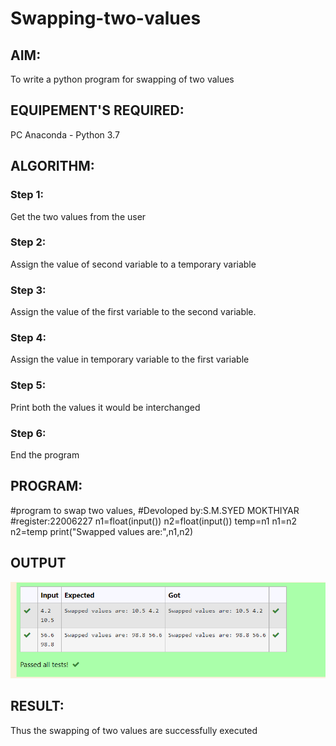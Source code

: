 # Swapping-two-values
## AIM:
To write a python program for swapping of two values
## EQUIPEMENT'S REQUIRED: 
PC
Anaconda - Python 3.7
## ALGORITHM: 
### Step 1:
Get the two values from the user
### Step 2: 
Assign the value of second variable to a temporary variable 
### Step 3: 
Assign the value of the first variable to the second variable.
### Step 4:  
Assign the value in temporary variable to the first variable
### Step 5: 
Print both the values it would be interchanged
### Step 6: 
End the program
## PROGRAM:
#program to swap two values,
#Devoloped by:S.M.SYED MOKTHIYAR
#register:22006227
n1=float(input())
n2=float(input())
temp=n1
n1=n2
n2=temp
print("Swapped values are:",n1,n2)

## OUTPUT
![eig](output.png)



## RESULT:
Thus the swapping of two values are successfully executed



